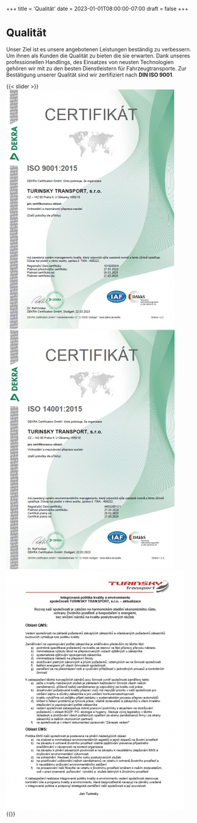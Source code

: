 +++
title = 'Qualität'
date = 2023-01-01T08:00:00-07:00
draft = false
+++

# Qualität

Unser Ziel ist es unsere angebotenen Leistungen beständig zu verbessern. Um ihnen als Kunden die Qualität zu bieten die sie erwarten. Dank unseres professionellen Handlings, des Einsatzes von neusten Technologien gehören wir mit zu den besten Dienstleistern für Fahrzeugtransporte. Zur Bestätigung unserer Qualität sind wir zertifiziert nach **DIN ISO 9001**.

{{< slider >}}
![certificate ISO 9001](img.cert.iso9001.jpg)
![certificate ISO 14001](img.cert.iso14001.jpg)
![certificate text](img.cert.text.jpg)
{{</slider >}}

